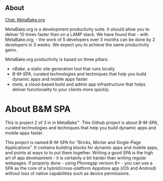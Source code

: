 
## About

[Chat: MetaBake.org ](http://chat.MetaBake.org)


MetaBake.org is a development productivity suite. It should allow you to deliver 10 times faster than on a LAMP stack. We have found that - with MetaBake.org; - the work of 5 developers over 3 months can be done by 2 developers in 3 weeks. We expect you to achieve the same productivity gains.


MetaBake.org productivity is based on three pillars:
- _nBake_, a static site generation tool that runs locally
- _B-M-SPA_, curated technologies and techniques that help you build dynamic apps and mobile apps faster
- _meta_, a cloud-based build and admin app infrastructure that helps deliver functionality to your clients more quickly.



# About B&M SPA

This is project 2 of 3 in in MetaBake&trade;. This Github project is about _B-M-SPA_, curated technologies and techniques that help you build dynamic apps and mobile apps faster.

This project is named B-M-SPA for "Bricks, Mortar and Single-Page Applications". It contains building blocks for dynamic apps and mobile apps, and points at ways to to put them together. Writing a good SPA is the high art of app development - it is certainly a bit harder than writing regular webpages. If properly done - using Phonegap version 8+ - you can use a SPA as the core of a hybrid/cross-platform Appstore app (iOS and Android) without loss of native capabilities such as device permissions.
